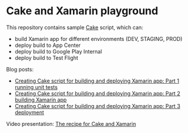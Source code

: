 # Cake and Xamarin playground

This repository contains sample [Cake](https://cakebuild.net/) script, which can:
- build Xamarin app for different environments (DEV, STAGING, PROD)
- deploy build to App Center
- deploy build to Google Play Internal
- deploy build to Test Flight

Blog posts:
- [Creating Cake script for building and deploying Xamarin app: Part 1 running unit tests](https://damianantonowicz.pl/2021/06/24/creating-cake-script-for-building-and-deploying-xamarin-app-part-1-running-unit-tests/)
- [Creating Cake script for building and deploying Xamarin app: Part 2 building Xamarin app](https://damianantonowicz.pl/2021/09/05/creating-cake-script-for-building-and-deploying-xamarin-app-part-2-building-xamarin-app/)
- [Creating Cake script for building and deploying Xamarin app: Part 3 deployment](https://damianantonowicz.pl/2021/10/02/creating-cake-script-for-building-and-deploying-xamarin-app-part-3-deployment/)

Video presentation: [The recipe for Cake and Xamarin](https://www.youtube.com/watch?v=vonCALHvxjg)

